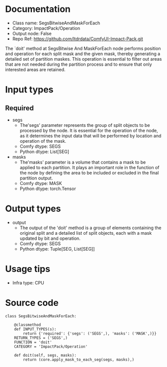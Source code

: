 # Documentation
- Class name: SegsBitwiseAndMaskForEach
- Category: ImpactPack/Operation
- Output node: False
- Repo Ref: https://github.com/ltdrdata/ComfyUI-Impact-Pack.git

The `doit' method at SegsBitwise And MaskForEach node performs position and operation for each split mask and the given mask, thereby generating a detailed set of partition maskes. This operation is essential to filter out areas that are not needed during the partition process and to ensure that only interested areas are retained.

# Input types
## Required
- segs
    - The'segs' parameter represents the group of split objects to be processed by the node. It is essential for the operation of the node, as it determines the input data that will be performed by location and operation of the mask.
    - Comfy dtype: SEGS
    - Python dtype: List[SEG]
- masks
    - The'masks' parameter is a volume that contains a mask to be applied to each partition. It plays an important role in the function of the node by defining the area to be included or excluded in the final partition output.
    - Comfy dtype: MASK
    - Python dtype: torch.Tensor

# Output types
- output
    - The output of the 'doit' method is a group of elements containing the original split and a detailed list of split objects, each with a mask updated by bit and operation.
    - Comfy dtype: SEGS
    - Python dtype: Tuple[SEG, List[SEG]]

# Usage tips
- Infra type: CPU

# Source code
```
class SegsBitwiseAndMaskForEach:

    @classmethod
    def INPUT_TYPES(s):
        return {'required': {'segs': ('SEGS',), 'masks': ('MASK',)}}
    RETURN_TYPES = ('SEGS',)
    FUNCTION = 'doit'
    CATEGORY = 'ImpactPack/Operation'

    def doit(self, segs, masks):
        return (core.apply_mask_to_each_seg(segs, masks),)
```